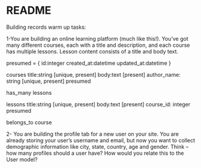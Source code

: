 # README

Building records warm up tasks:

1-You are building an online learning platform (much like this!). You’ve got many different courses, each with a title and description, and each course has multiple lessons. Lesson content consists of a title and body text.



presumed = {  id:integer
  created_at:datetime
  updated_at:datetime
}



courses
  title:string [unique, present]
  body:text [present]
  author_name: string [unique, present]
  presumed

has_many lessons

lessons
  title:string [unique, present]
  body:text [present]
  course_id: integer 
  presumed

belongs_to course


2- You are building the profile tab for a new user on your site. You are already storing your user’s username and email, but now you want to collect demographic information like city, state, country, age and gender. Think – how many profiles should a user have? How would you relate this to the User model?